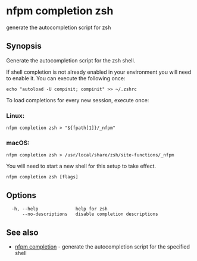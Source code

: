 # nfpm completion zsh

generate the autocompletion script for zsh

## Synopsis


Generate the autocompletion script for the zsh shell.

If shell completion is not already enabled in your environment you will need
to enable it.  You can execute the following once:

	echo "autoload -U compinit; compinit" >> ~/.zshrc

To load completions for every new session, execute once:

### Linux:

	nfpm completion zsh > "${fpath[1]}/_nfpm"

### macOS:

	nfpm completion zsh > /usr/local/share/zsh/site-functions/_nfpm

You will need to start a new shell for this setup to take effect.


```
nfpm completion zsh [flags]
```

## Options

```
  -h, --help              help for zsh
      --no-descriptions   disable completion descriptions
```

## See also

* [nfpm completion](/cmd/nfpm_completion/)	 - generate the autocompletion script for the specified shell

